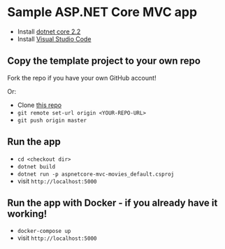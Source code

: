 # Sample ASP.NET Core MVC app

* Install [dotnet core 2.2](https://dotnet.microsoft.com/download/dotnet-core/2.2)
* Install [Visual Studio Code](https://code.visualstudio.com/Download)

## Copy the template project to your own repo
Fork the repo if you have your own GitHub account!

Or:
* Clone [this repo](https://github.com/scottmcelveen/aspnetcore-mvc-movies.git)
* `git remote set-url origin <YOUR-REPO-URL>`
* `git push origin master`

## Run the app
* `cd <checkout dir>`
* `dotnet build`
* `dotnet run -p aspnetcore-mvc-movies_default.csproj`
* visit `http://localhost:5000`

## Run the app with Docker - if you already have it working!
* `docker-compose up`
* visit `http://localhost:5000`
